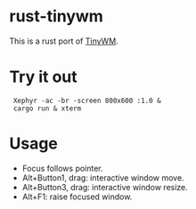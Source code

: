 rust-tinywm
===========

This is a rust port of [TinyWM](http://incise.org/tinywm.html). 

Try it out
==========
```
 Xephyr -ac -br -screen 800x600 :1.0 &
 cargo run & xterm
```

Usage
=========
- Focus follows pointer.
- Alt+Button1, drag: interactive window move.
- Alt+Button3, drag: interactive window resize.
- Alt+F1: raise focused window.
